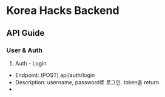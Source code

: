 # Korea Hacks Backend
## API Guide
### User & Auth
1. Auth - Login
- Endpoint: (POST) api/auth/login
- Description: username, password로 로그인. token을 return
-  
